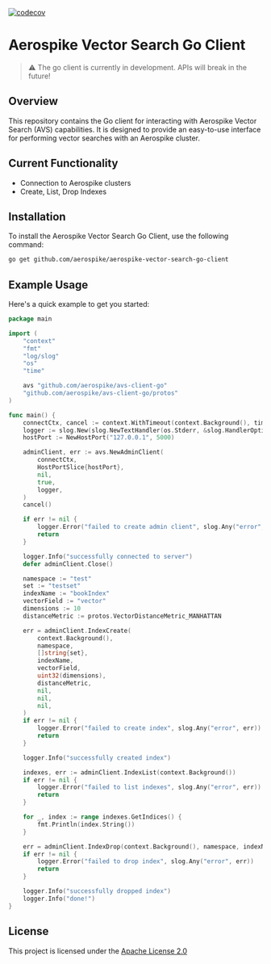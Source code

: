 [![codecov](https://codecov.io/gh/aerospike/avs-client-go/graph/badge.svg?token=811TWWPW6S)](https://codecov.io/gh/aerospike/avs-client-go)

# Aerospike Vector Search Go Client

> :warning: The go client is currently in development. APIs will break in the future!

## Overview

This repository contains the Go client for interacting with Aerospike Vector
Search (AVS) capabilities. It is designed to provide an easy-to-use interface for
performing vector searches with an Aerospike cluster.

## Current Functionality
- Connection to Aerospike clusters
- Create, List, Drop Indexes

## Installation
To install the Aerospike Vector Search Go Client, use the following command:

```bash
go get github.com/aerospike/aerospike-vector-search-go-client
```

## Example Usage
Here's a quick example to get you started:
```go
package main

import (
	"context"
	"fmt"
	"log/slog"
	"os"
	"time"

	avs "github.com/aerospike/avs-client-go"
	"github.com/aerospike/avs-client-go/protos"
)

func main() {
	connectCtx, cancel := context.WithTimeout(context.Background(), time.Second*5)
	logger := slog.New(slog.NewTextHandler(os.Stderr, &slog.HandlerOptions{Level: slog.LevelDebug}))
	hostPort := NewHostPort("127.0.0.1", 5000)

	adminClient, err := avs.NewAdminClient(
		connectCtx,
		HostPortSlice{hostPort},
		nil,
		true,
		logger,
	)
	cancel()

	if err != nil {
		logger.Error("failed to create admin client", slog.Any("error", err))
		return
	}

	logger.Info("successfully connected to server")
	defer adminClient.Close()

	namespace := "test"
	set := "testset"
	indexName := "bookIndex"
	vectorField := "vector"
	dimensions := 10
	distanceMetric := protos.VectorDistanceMetric_MANHATTAN

	err = adminClient.IndexCreate(
		context.Background(),
		namespace,
		[]string{set},
		indexName,
		vectorField,
		uint32(dimensions),
		distanceMetric,
		nil,
		nil,
		nil,
	)
	if err != nil {
		logger.Error("failed to create index", slog.Any("error", err))
		return
	}

	logger.Info("successfully created index")

	indexes, err := adminClient.IndexList(context.Background())
	if err != nil {
		logger.Error("failed to list indexes", slog.Any("error", err))
		return
	}

	for _, index := range indexes.GetIndices() {
		fmt.Println(index.String())
	}

	err = adminClient.IndexDrop(context.Background(), namespace, indexName)
	if err != nil {
		logger.Error("failed to drop index", slog.Any("error", err))
		return
	}

	logger.Info("successfully dropped index")
	logger.Info("done!")
}
```

## License
This project is licensed under the [Apache License 2.0](./LICENSE)

